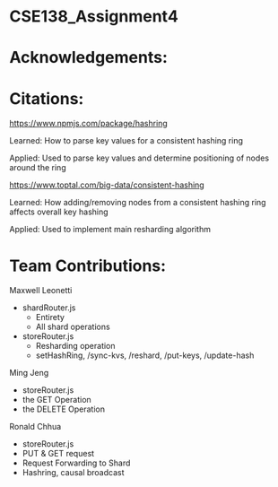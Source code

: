 # CSE138_Assignment4


# Acknowledgements:


# Citations:

https://www.npmjs.com/package/hashring

Learned: How to parse key values for a consistent hashing ring

Applied: Used to parse key values and determine positioning of nodes around the ring

https://www.toptal.com/big-data/consistent-hashing

Learned: How adding/removing nodes from a consistent hashing ring affects overall key hashing

Applied: Used to implement main resharding algorithm

# Team Contributions:

Maxwell Leonetti
- shardRouter.js
  - Entirety
  - All shard operations
- storeRouter.js
  - Resharding operation
  - setHashRing, /sync-kvs, /reshard, /put-keys, /update-hash

Ming Jeng
- storeRouter.js
- the GET Operation
- the DELETE Operation

Ronald Chhua
- storeRouter.js
 - PUT & GET request
 - Request Forwarding to Shard
 - Hashring, causal broadcast